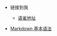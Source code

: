 <!-- _navbar.md -->

* 链接到我
  * [语雀地址]()
  
    

* [Markdown 基本语法](https://markdown.com.cn/basic-syntax/)

